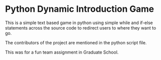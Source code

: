 # Python Dynamic Introduction Game

This is a simple text based game in python using simple while and if-else statements across the source code to redirect users to where they want to go.

The contributors of the project are mentioned in the python script file.

This was for a fun team assignment in Graduate School.
